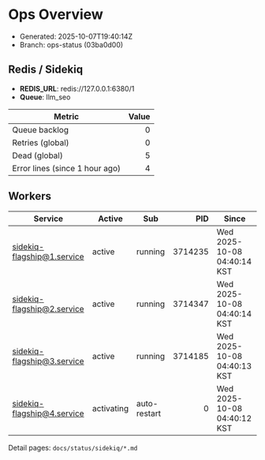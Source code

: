 # Ops Overview

- Generated: 2025-10-07T19:40:14Z
- Branch: ops-status (03ba0d00)

## Redis / Sidekiq
- **REDIS_URL**: redis://127.0.0.1:6380/1
- **Queue**: llm_seo

| Metric | Value |
|---|---:|
| Queue backlog | 0 |
| Retries (global) | 0 |
| Dead (global) | 5 |
| Error lines (since 1 hour ago) | 4 |

## Workers
| Service | Active | Sub | PID | Since |
|---|---|---|---:|---|
| sidekiq-flagship@1.service | active | running | 3714235 | Wed 2025-10-08 04:40:14 KST |
| sidekiq-flagship@2.service | active | running | 3714347 | Wed 2025-10-08 04:40:14 KST |
| sidekiq-flagship@3.service | active | running | 3714185 | Wed 2025-10-08 04:40:13 KST |
| sidekiq-flagship@4.service | activating | auto-restart | 0 | Wed 2025-10-08 04:40:12 KST |

Detail pages: `docs/status/sidekiq/*.md`
